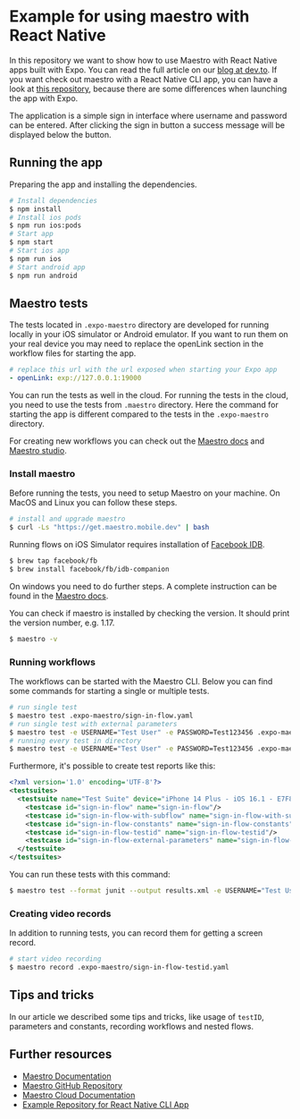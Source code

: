 # Example for using maestro with React Native

In this repository we want to show how to use Maestro with React Native apps built with Expo. You can read the full article on our [blog at dev.to](). If you want check out maestro with a React Native CLI app, you can have a look at [this repository](https://github.com/alexanderhodes/react-native-cli-maestro-example), because there are some differences when launching the app with Expo.

The application is a simple sign in interface where username and password can be entered. After clicking the sign in button a success message will be displayed below the button.

## Running the app

Preparing the app and installing the dependencies.

```bash
# Install dependencies
$ npm install
# Install ios pods
$ npm run ios:pods
# Start app
$ npm start
# Start ios app
$ npm run ios
# Start android app
$ npm run android
```

## Maestro tests

The tests located in `.expo-maestro` directory are developed for running locally in your iOS simulator or Android emulator. If you want to run them on your real device you may need to replace the openLink section in the workflow files for starting the app.

```yaml
# replace this url with the url exposed when starting your Expo app
- openLink: exp://127.0.0.1:19000
```

You can run the tests as well in the cloud. For running the tests in the cloud, you need to use the tests from `.maestro` directory. Here the command for starting the app is different compared to the tests in the `.expo-maestro` directory.

For creating new workflows you can check out the [Maestro docs](https://maestro.mobile.dev) and [Maestro studio](https://maestro.mobile.dev/getting-started/maestro-studio).

### Install maestro

Before running the tests, you need to setup Maestro on your machine. On MacOS and Linux you can follow these steps. 

```bash
# install and upgrade maestro
$ curl -Ls "https://get.maestro.mobile.dev" | bash
```

Running flows on iOS Simulator requires installation of [Facebook IDB](https://fbidb.io).

```bash
$ brew tap facebook/fb
$ brew install facebook/fb/idb-companion
```

On windows you need to do further steps. A complete instruction can be found in the [Maestro docs](https://maestro.mobile.dev/getting-started/installing-maestro).

You can check if maestro is installed by checking the version. It should print the version number, e.g. 1.17.

```bash
$ maestro -v
```

### Running workflows

The workflows can be started with the Maestro CLI. Below you can find some commands for starting a single or multiple tests.

```bash
# run single test
$ maestro test .expo-maestro/sign-in-flow.yaml
# run single test with external parameters
$ maestro test -e USERNAME="Test User" -e PASSWORD=Test123456 .expo-maestro/sign-in-flow-external-parameters.yaml
# running every test in directory
$ maestro test -e USERNAME="Test User" -e PASSWORD=Test123456 .expo-maestro
```

Furthermore, it's possible to create test reports like this:

```xml
<?xml version='1.0' encoding='UTF-8'?>
<testsuites>
  <testsuite name="Test Suite" device="iPhone 14 Plus - iOS 16.1 - E7F8022E-939F-4165-B887-F342740BFCE6" tests="5" failures="0">
    <testcase id="sign-in-flow" name="sign-in-flow"/>
    <testcase id="sign-in-flow-with-subflow" name="sign-in-flow-with-subflow"/>
    <testcase id="sign-in-flow-constants" name="sign-in-flow-constants"/>
    <testcase id="sign-in-flow-testid" name="sign-in-flow-testid"/>
    <testcase id="sign-in-flow-external-parameters" name="sign-in-flow-external-parameters"/>
  </testsuite>
</testsuites>
```

You can run these tests with this command:

```bash
$ maestro test --format junit --output results.xml -e USERNAME="Test User" -e PASSWORD="Test123456" .expo-maestro
```

### Creating video records

In addition to running tests, you can record them for getting a screen record.

```bash
# start video recording
$ maestro record .expo-maestro/sign-in-flow-testid.yaml
```

## Tips and tricks

In our article we described some tips and tricks, like usage of `testID`, parameters and constants, recording workflows and nested flows. 

## Further resources

- [Maestro Documentation](https://maestro.mobile.dev)
- [Maestro GitHub Repository](https://github.com/mobile-dev-inc/maestro)
- [Maestro Cloud Documentation](https://cloud.mobile.dev)
- [Example Repository for React Native CLI App](https://github.com/alexanderhodes/react-native-cli-maestro-example)
